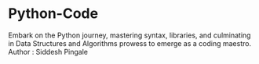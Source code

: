 # Python-Code
 Embark on the Python journey, mastering syntax, libraries, and culminating in Data Structures and Algorithms prowess to emerge as a coding maestro.
 Author : Siddesh Pingale

